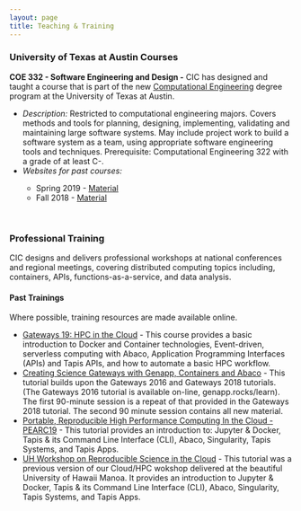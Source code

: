 ```yaml
---
layout: page
title: Teaching & Training
---
```


<h3>University of Texas at Austin Courses</h3>

<b>COE 332 - Software Engineering and Design -</b> 
CIC has designed and taught a course that is part of the new 
<a href="https://www.ae.utexas.edu/undergraduate/computational-undergrad-program"> Computational
Engineering</a> degree program at the University of Texas at Austin.

<ul>
  <li><i>Description:</i> Restricted to computational engineering majors. 
Covers methods and tools for planning, designing, implementing, validating 
and maintaining large software systems. May include project work to 
build a software system as a team, using appropriate software engineering tools and 
techniques. Prerequisite: Computational Engineering 322 with a grade of at least C-.
  </li>
  <li><i>Websites for past courses:</i></li>
  <ul>
    <li>Spring 2019 - <a href="https://bitbucket.org/tacc-cic/coe332/src/master/">Material</a></li>
    <li>Fall 2018 - <a href="https://bitbucket.org/tacc-cic/coe332/src/master/">Material</a></li>
  </ul>
</ul>

<br>
<h3>Professional Training</h3>
CIC designs and delivers professional workshops at national conferences
and regional meetings, covering distributed computing topics including,
containers, APIs, functions-as-a-service, and data analysis. 

<h4>Past Trainings</h4>
Where possible, training resources are made available online.
<ul>
  <li><a href="https://tacc.github.io/gateways19-hpc-in-the-cloud/">Gateways 19: HPC in the Cloud</a> - This course 
  provides a basic introduction to 
  Docker and Container technologies, Event-driven, serverless computing with Abaco, 
  Application Programming Interfaces (APIs) and Tapis APIs, and how to automate a basic 
  HPC workflow.</li>
  <li><a href="https://gateways2019.sched.com/event/RaK6">Creating Science Gateways with Genapp, Containers and Abaco</a> - This 
  tutorial builds upon the Gateways 2016 and Gateways 2018 tutorials. 
  (The Gateways 2016 tutorial is available on-line, genapp.rocks/learn). The first 
  90-minute session is a repeat of that provided in the Gateways 2018 tutorial. 
  The second 90 minute session contains all new material.</li>
  <li><a href="https://tacc.github.io/pearc19-hpc-in-the-cloud/">Portable, Reproducible High Performance Computing In the Cloud - PEARC19</a> -  This 
  tutorial provides an introduction to: Jupyter & Docker, Tapis & its Command Line 
  Interface (CLI), Abaco, Singularity, Tapis Systems, and Tapis Apps.</li>
  <li><a href="https://tapis-project.github.io/uh-hpc-in-the-cloud/">UH Workshop on Reproducible Science in the Cloud</a> - This 
  tutorial was a previous version of our Cloud/HPC wokshop delivered at the beautiful University of Hawaii Manoa. It provides an 
  introduction to Jupyter & Docker, Tapis & its Command Line Interface (CLI), Abaco, Singularity, Tapis Systems, and Tapis Apps. </li>
</ul>